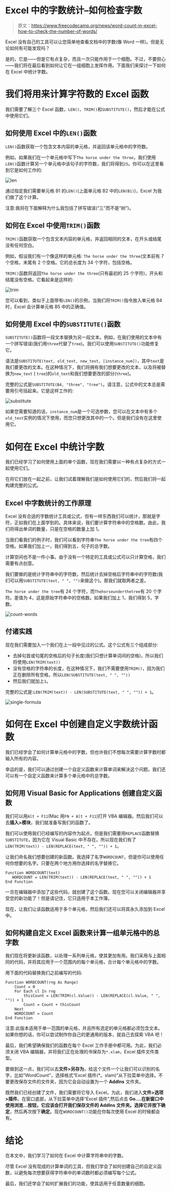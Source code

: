 # Excel 中的字数统计–如何检查字数

> 原文：<https://www.freecodecamp.org/news/word-count-in-excel-how-to-check-the-number-of-words/>

Excel 没有自己的工具可以让您简单地查看文档中的字数(像 Word 一样)。但是无论如何有可能发现吗？

是的，它是——但是它有点复杂，而且一次只能作用于一个细胞。不过，不要担心——我们将在最后看到如何让它在一组细胞上发挥作用。下面我们来探讨一下如何在 Excel 中统计字数。

# 我们将用来计算字符数的 Excel 函数

我们需要了解三个 Excel 函数，`LEN()`、`TRIM()`和`SUBSTITUTE()`，然后才能在公式中使用它们。

## 如何使用 Excel 中的`LEN()`函数

`LEN()`函数获取一个包含文本内容的单元格，并返回该单元格中的字符数。

例如，如果我们在一个单元格中写下`The horse under the three`，我们使用`LEN()`函数计算另一个单元格中该句子的字符数，我们将得到`25`。你可以在这里看到它是如何工作的:

![len](img/5f5e271f706c5b714698af768b5154a0.png)

通过指定我们需要单元格 B1 的`LEN()`(上面单元格 B2 中的`LEN(B1)`)，Excel 为我们做了这个计算。

注意:我将在下面解释为什么我包括了拼写错误(“三”而不是“树”)。

## 如何在 Excel 中使用`TRIM()`函数

`TRIM()`函数获取一个包含文本内容的单元格，并返回相同的文本，在开头或结尾没有任何空白。

例如，假设我们有一个像这样的单元格: `The horse under the three`(文本前有 7 个空格，末尾有 2 个空格。它的总长度为 34 个字符，包括空格。

`TRIM()`函数将返回`The horse under the three`(只有最初的 25 个字符)，开头和结尾没有空格。它看起来是这样的:

![trim](img/ae92c6fa0624a74e84039aad6916ada9.png)

您可以看到，类似于上面带有`LEN()`的示例，当我们将`TRIM()`指令放入单元格 B4 时，Excel 会计算单元格 B5 中的正确值。

## 如何使用 Excel 中的`SUBSTITUTE()`函数

`SUBSTITUTE()`函数将一段文本替换为另一段文本。例如，在我们使用的文本中有一个拼写错误(我们用`three`代替了`tree`)。我们可以使用`SUBSTITUTE()`功能修复它。

语法是`SUBSTITUTE(text, old_text, new_text, [instance_num])`，其中`text`是我们要更改的文本。在这种情况下，我们将拥有我们想要更改的文本，以及将被替换为`new_text` ( `tree`)的`old_text`和我们想要更改的部分(`three`)。

完整的公式是`SUBSTITUTE(B4, "three", "tree")`。请注意，公式中的文本总是需要用引号括起来。它是这样工作的:

![substitute](img/cc1dc51ee2394a9c90fe7388d506cbe5.png)

如果您需要知道的话，`instance_num`是一个可选参数，您可以在文本中有多个`old_text`实例的情况下使用，而您只想更改其中的一个。但是我们没有在这里使用它。

# 如何在 Excel 中统计字数

我们已经学习了如何使用上面的单个函数，现在我们需要以一种有点复杂的方式一起使用它们。

在将它们放在一起之前，让我们试着理解我们是如何使用它们的，然后我们将一起构建完整的公式。

## Excel 中字数统计的工作原理

Excel 没有合适的字数统计工具或公式，但有一样东西我们可以统计，那就是字符，正如我们在上面学到的。具体来说，我们要计算字符串中的空格数。由此，我们将得出单词的数量，只是在空格的数量上加 1。

当我们看我们的例子时，我们可以看到字符串`The horse under the tree`有四个空格。如果我们加上一，我们得到五，句子的总字数。

计算空间也不是一件小事。由于没有一个特定的工具或公式可以只计算空格，我们需要有点创意。

我们要做的是统计字符串中的字符数，然后统计去掉空格后字符串中的字符数(我们可以用`SUBSTITUTE(text, " ", "")`来做这个)。那我们就取两者之差。

`The horse under the tree`有 24 个字符，而`Thehorseunderthetree`有 20 个字符。差值为 4，这是原始字符串中的空格数。如果我们加上 1，我们得到 5，字数。

![count-words](img/6d08b250f1aa0c94eeb3247efd60957c.png)

## 付诸实践

现在我们需要加入一个我们在上一段中见过的公式。这个公式有三个组成部分:

*   去掉句首或句尾的空格后的句子长度(我们只想计算单词间的空格)，所以我们将使用`LEN(TRIM(text))`
*   没有空格的字符串的长度，在这种情况下，我们不需要使用`TRIM()`，因为我们正在删除所有空格，所以`LEN(SUBSTITUTE(text, " ", ""))`
*   然后我们就加上`1`。

完整的公式是:`LEN(TRIM(text)) - LEN(SUBSTITUTE(text, " ", "")) + 1`。

![single-formula](img/dcff608c81a9506e3f193cae7d127826.png)

# 如何在 Excel 中创建自定义字数统计函数

我们已经学会了如何计算单元格中的字数，但也许我们不想每次需要计算字数时都输入所有的内容。

幸运的是，我们可以通过创建一个自定义函数来计算单词来解决这个问题。我们还可以有一个自定义函数来计算多个单元格中的总字数。

## 如何用 Visual Basic for Applications 创建自定义函数

我们可以用`Alt + F11`(Mac 用`FN + Alt + F11`)打开 VBA 编辑器。然后我们可以去**插入>模块**，我们就准备写我们的函数了。

我们可以使用我们已经编写的内容作为起点，但是我们需要用`REPLACE`函数替换`SUBSTITUTE`，因为它在 Visual Basic 中不存在。所以现在我们有了`LEN(TRIM(text)) - LEN(REPLACE(text, " ", "")) + 1`。

让我们命名我们想要创建的新函数。我选择了名字`WORDCOUNT`，但是你可以使用任何你想要的名字。只要在两个地方用你选择的名字替换它。

```
Function WORDCOUNT(text)
   WORDCOUNT = LEN(TRIM(text)) - LEN(REPLACE(text, " ", "")) + 1
End Function 
```

一旦在编辑器中添加了这些代码，就创建了这个函数。现在您可以关闭编辑器并享受您的新功能了！但是请记住，它只适用于本工作簿。

现在，让我们让该函数适用于多个单元格，然后我们还可以将其永久添加到 Excel 中。

## 如何构建自定义 Excel 函数来计算一组单元格中的总字数

我们现在将更新该函数，以处理一系列单元格，使其更加有用。我们采用与上面相同的代码，并将其应用于一个范围内的每个单元格，合计每个单元格中的字数。

用下面的代码替换我们之前编写的代码:

```
Function WORDCOUNT(rng As Range)
    Count = 0
    For Each cl In rng
        thisCount = LEN(TRIM(cl.Value)) - LEN(REPLACE(cl.Value, " ", "")) + 1
        Count = Count + thisCount
    Next
    WORDCOUNT = Count
End Function 
```

注意:此版本适用于单一范围的单元格，并且所有选定的单元格都必须包含文本。如果你想的话，你可以尝试制作你自己的更通用的版本，就自己去探索 VBA 吧！

最后，我们希望确保我们的函数在每个 Excel 工作手册中都可用。为此，我们必须关闭 VBA 编辑器，并将我们正在处理的书保存为`*.xlam`，Excel 插件文件类型。

要做到这一点，我们可以去**文件>另存为**，给这个文件一个让我们可以识别的名字，比如“WordCount”，选择格式“Excel 插件(*。xlam)”从下拉菜单中选择。不要更改保存文件的文件夹，因为它会自动设置为一个 **AddIns** 文件夹。

既然我们已经创建了文件，我们需要将它导入 Excel。为此，我们进入**文件>选项>插件**。在窗口底部，从下拉菜单中选择“Excel 插件”,然后点击 **Go....**在新窗口中使用**浏览...**按钮，它应该会打开我们保存文件的 **AddIns** 文件夹。选择它并按下**确定**，然后再次按下**确定**。现在`WORDCOUNT()`功能在你每次使用 Excel 的时候都会有。

# 结论

在本文中，我们学习了如何在 Excel 中计算字符串中的字数。

尽管 Excel 没有现成的计算单词的工具，但我们学会了如何创建自己的自定义函数，以避免每次想要获得字符串中的单词数时都必须编写每个公式。

最后，我们还学会了如何扩展我们的功能，使其适用于任意数量的细胞。